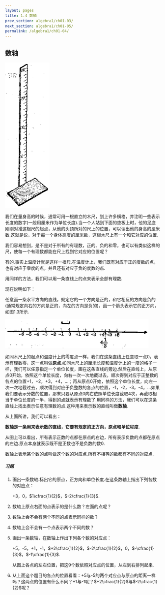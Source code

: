 ```yaml
---
layout: pages
title: 1.4 数轴
prev_section: algebra1/ch01-03/
next_section: algebra1/ch01-05/
permalink: /algebra1/ch01-04/
---
```


数轴
----

![](../images/017-1.png)

我们在量身高的时候，通常可用一根直立的木尺，划上许多横格，并注明一些表示长度的数字(一般用厘米作为单位长度).当一个人站到下面的垫板上时，他的足底刚刚对准这根尺的起点，从他的头顶所对的尺上的位置，可以读出他的身高的厘米数.这就是说，对于每一个身体高度的厘米数，这根木尺上有一个和它对应的位置.

我们容易想到，是不是对于所有的有理数，正的、负的和零，也可以有类似这样的尺，使每一个有理数都能在尺上找到它对应的位置呢？

有的.事实上温度计就是这样一根尺.在温度计上，我们既有对应于正的度数的点，也有对应于零度的点，并且还有对应于负的度数的点.

用同祥的方法，我们可以用一条直线上的点来表示全部有理数.

现在说明如下：

任意画一条水平方向的直线，规定它的一个方向是正的，和它相反的方向是负的(通常规定向右的方向是正的，向左的方向是负的)，画一个箭头表示它的正方向，如图1.3所示.

![](../images/017-2.png "fig：")

如同木尺上的起点和温度计上的零度点一样，我们在这条直线上任意取一点0，表示有理数零，这一点叫做**原点**.如同木尺上的厘米长度和温度计上的一度的格子一样，我们可以任意指定一个单位长度，画在这条直线的旁边.然后在直线上，从原点0开始，依照这个单位长度，向右一次一次地截过去，顺次得到对应于正整数的各点的位置+1，+2，+3，+4，$\ldots$；再从原点0开始，依照这个单位长度，向左一次一次地截过去，顺次得到对应于负整数的各点的位置，-1，-2，-3，-4，$\ldots$如果我们要表示分数的位置，那末只要从原点0向右依照单位长度截取4次，再截取相当于单位长度的一半，得到的点就表示有理数了.用同样的方法，我们可以在这条直线上找出表示任意有理数的点.这种用来表示数的直线叫做**数轴**.

从上面所讲，我们可以看出：

**数轴是一条用来表示数的直线，它要有规定的正方向，原点和单位程度.**

从图上可以看出，所有表示正数的点都在原点的右边，所有表示负数的点都在原点的左边.原点本身就表示既不是正数也不是负数的数0.

数轴上表示某个数的点叫做这个数的对应点.所有不相等的数都有不同的对应点.

<div class="note">
<h5>习题</h5>
</div>

1.  画出一条数轴.标出它的原点，正方向和单位长度.在这条数轴上指出下列各数的对应点：
    
    +3，0，$1\cfrac{1}{2}$，$-2\cfrac{1}{3}$.

2.  数轴上原点右面的点表示的是什么数？左面的点呢？

3.  数轴上会不会有两个不同的点表示同样的数？

4.  数轴上会不会有一个点表示两个不同的数？

5.  画出一条数轴，在数轴上作出下列各个数的对应点：
    
    +5，-5，+1，-1，$+2\cfrac{1}{2}$，$-2\cfrac{1}{2}$，0，$-\cfrac{1}{3}$，$-1\cfrac{1}{3}$.
    
    从图上各点的左右位置，把这9个数依照对应点的位置，从左到右排列起来.

6.  从上面这个题目的各点的位置看看：+5与-5的两个对应点与原点的距离一样吗？这两点的位置有什么不同？+1与-1呢？$+2\cfrac{1}{2}$与$-2\cfrac{1}{2}$呢？




